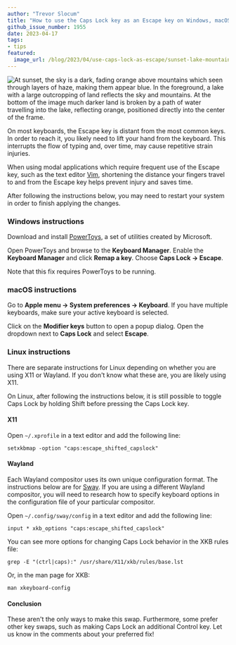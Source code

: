 ```yaml
---
author: "Trevor Slocum"
title: "How to use the Caps Lock key as an Escape key on Windows, macOS, and Linux"
github_issue_number: 1955
date: 2023-04-17
tags:
- tips
featured:
  image_url: /blog/2023/04/use-caps-lock-as-escape/sunset-lake-mountains.webp
---
```


![At sunset, the sky is a dark, fading orange above mountains which seen through layers of haze, making them appear blue. In the foreground, a lake with a large outcropping of land reflects the sky and mountains. At the bottom of the image much darker land is broken by a path of water travelling into the lake, reflecting orange, positioned directly into the center of the frame.](/blog/2023/04/use-caps-lock-as-escape/sunset-lake-mountains.webp)

<!-- Photo by Seth Jensen, 2022 -->

On most keyboards, the Escape key is distant from the most common keys. In order to
reach it, you likely need to lift your hand from the keyboard. This interrupts
the flow of typing and, over time, may cause repetitive strain injuries.

When using modal applications which require frequent use of the Escape key, such
as the text editor [Vim](https://www.vim.org), shortening the distance your
fingers travel to and from the Escape key helps prevent injury and saves time.

After following the instructions below, you may need to restart your system in
order to finish applying the changes.

### Windows instructions

Download and install [PowerToys](https://github.com/microsoft/PowerToys/releases),
a set of utilities created by Microsoft.

Open PowerToys and browse to the **Keyboard Manager**. Enable the **Keyboard Manager**
and click **Remap a key**. Choose **Caps Lock -> Escape**.

Note that this fix requires PowerToys to be running.

### macOS instructions

Go to **Apple menu -> System preferences -> Keyboard**. If you have multiple
keyboards, make sure your active keyboard is selected.

Click on the **Modifier keys** button to open a popup dialog. Open the dropdown
next to **Caps Lock** and select **Escape**.

### Linux instructions

There are separate instructions for Linux depending on whether you are using X11
or Wayland. If you don't know what these are, you are likely using X11.

On Linux, after following the instructions below, it is still
possible to toggle Caps Lock by holding Shift before pressing the Caps Lock key.

#### X11

Open `~/.xprofile` in a text editor and add the following line:

```plain
setxkbmap -option "caps:escape_shifted_capslock"
```

#### Wayland

Each Wayland compositor uses its own unique configuration format. The
instructions below are for [Sway](https://swaywm.org). If you are using a
different Wayland compositor, you will need to research how to specify keyboard
options in the configuration file of your particular compositor.

Open `~/.config/sway/config` in a text editor and add the following line:

```plain
input * xkb_options "caps:escape_shifted_capslock"
```

You can see more options for changing Caps Lock behavior in the XKB rules file:

```plain
grep -E "(ctrl|caps):" /usr/share/X11/xkb/rules/base.lst
```

Or, in the man page for XKB:

```plain
man xkeyboard-config
```

#### Conclusion

These aren't the only ways to make this swap. Furthermore, some prefer other key swaps, such as making Caps Lock an additional Control key. Let us know in the comments about your preferred fix!
